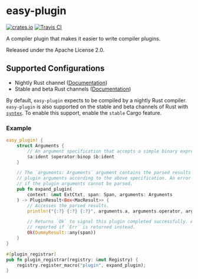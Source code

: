 easy-plugin
===========

[![crates.io](  https://img.shields.io/crates/v/easy-plugin.svg)](https://crates.io/crates/easy-plugin)
[![Travis CI](https://travis-ci.org/KyleMayes/easy-plugin.svg?branch=master)](https://travis-ci.org/KyleMayes/easy-plugin)

A compiler plugin that makes it easier to write compiler plugins.

Released under the Apache License 2.0.

## Supported Configurations

* Nightly Rust channel
  ([Documentation](https://kylemayes.github.io/easy-plugin/nightly/easy_plugin))
* Stable and beta Rust channels
  ([Documentation](https://kylemayes.github.io/easy-plugin/stable/easy_plugin))

By default, `easy-plugin` expects to be compiled by a nightly Rust compiler. `easy-plugin` is also
supported on the stable and beta channels of Rust with
[`syntex`](https://github.com/serde-rs/syntex). To enable this support, enable the `stable` Cargo
feature.

### Example

```rust
easy_plugin! {
    struct Arguments {
		// An argument specification that accepts a simple binary expression.
    	$a:ident $operator:binop $b:ident
    }

    // The `arguments: Arguments` argument contains the parsed results of the
    // plugin arguments according to the above specification. An error is reported
    // if the plugin arguments cannot be parsed.
    pub fn expand_plugin(
        context: &mut ExtCtxt, span: Span, arguments: Arguments
    ) -> PluginResult<Box<MacResult>> {
    	// Accesses the parsed results.
        println!("{:?} {:?} {:?}", arguments.a, arguments.operator, arguments.b);

        // Returns `Ok` to signal this plugin completed successfully. An error is
        // reported if `Err` is returned instead.
        Ok(DummyResult::any(span))
    }
}

#[plugin_registrar]
pub fn plugin_registrar(registry: &mut Registry) {
    registry.register_macro("plugin", expand_plugin);
}
```
